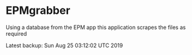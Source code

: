 # EPMgrabber
Using a database from the EPM app this application scrapes the files as required


Latest backup: Sun Aug 25 03:12:02 UTC 2019
